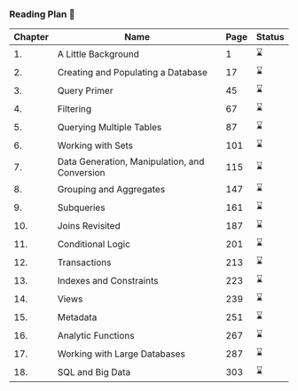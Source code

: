 ### Reading Plan 📘

|Chapter|Name|Page|Status|
|--|----|----|---------|
|1.|A Little Background|1|⌛️|
|2.|Creating and Populating a Database|17|⌛️|
|3.|Query Primer|45|⌛️|
|4.|Filtering|67|⌛️|
|5.|Querying Multiple Tables|87|⌛️|
|6.|Working with Sets|101|⌛️|
|7.|Data Generation, Manipulation, and Conversion|115|⌛️|
|8.|Grouping and Aggregates|147|⌛️|
|9.|Subqueries|161|⌛️|
|10.|Joins Revisited|187|⌛️|
|11.|Conditional Logic|201|⌛️|
|12.|Transactions|213|⌛️|
|13.|Indexes and Constraints|223|⌛️|
|14.|Views|239|⌛️|
|15.|Metadata|251|⌛️|
|16.|Analytic Functions|267|⌛️|
|17.|Working with Large Databases|287|⌛️|
|18.|SQL and Big Data|303|⌛️|
